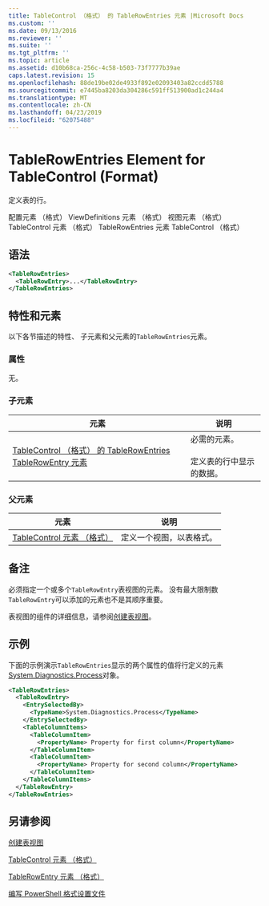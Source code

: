```yaml
---
title: TableControl （格式） 的 TableRowEntries 元素 |Microsoft Docs
ms.custom: ''
ms.date: 09/13/2016
ms.reviewer: ''
ms.suite: ''
ms.tgt_pltfrm: ''
ms.topic: article
ms.assetid: d10b68ca-256c-4c58-b503-73f7777b39ae
caps.latest.revision: 15
ms.openlocfilehash: 88de19be02de4933f892e02093403a82ccdd5788
ms.sourcegitcommit: e7445ba8203da304286c591ff513900ad1c244a4
ms.translationtype: MT
ms.contentlocale: zh-CN
ms.lasthandoff: 04/23/2019
ms.locfileid: "62075488"
---
```

# <a name="tablerowentries-element-for-tablecontrol-format"></a>TableRowEntries Element for TableControl (Format)

定义表的行。

配置元素 （格式） ViewDefinitions 元素 （格式） 视图元素 （格式） TableControl 元素 （格式） TableRowEntries 元素 TableControl （格式）

## <a name="syntax"></a>语法

```xml
<TableRowEntries>
  <TableRowEntry>...</TableRowEntry>
</TableRowEntries>
```

## <a name="attributes-and-elements"></a>特性和元素

以下各节描述的特性、 子元素和父元素的`TableRowEntries`元素。

### <a name="attributes"></a>属性

无。

### <a name="child-elements"></a>子元素

|元素|说明|
|-------------|-----------------|
|[TableControl （格式） 的 TableRowEntries TableRowEntry 元素](./tablerowentry-element-for-tablerowentries-for-tablecontrol-format.md)|必需的元素。<br /><br /> 定义表的行中显示的数据。|

### <a name="parent-elements"></a>父元素

|元素|说明|
|-------------|-----------------|
|[TableControl 元素 （格式）](./tablecontrol-element-format.md)|定义一个视图，以表格式。|

## <a name="remarks"></a>备注

必须指定一个或多个`TableRowEntry`表视图的元素。 没有最大限制数`TableRowEntry`可以添加的元素也不是其顺序重要。

表视图的组件的详细信息，请参阅[创建表视图](./creating-a-table-view.md)。

## <a name="example"></a>示例

下面的示例演示`TableRowEntries`显示的两个属性的值将行定义的元素[System.Diagnostics.Process](/dotnet/api/System.Diagnostics.Process)对象。

```xml
<TableRowEntries>
  <TableRowEntry>
    <EntrySelectedBy>
      <TypeName>System.Diagnostics.Process</TypeName>
    </EntrySelectedBy>
    <TableColumnItems>
      <TableColumnItem>
        <PropertyName> Property for first column</PropertyName>
      </TableColumnItem>
      <TableColumnItem>
        <PropertyName> Property for second column</PropertyName>
      </TableColumnItem>
    </TableColumnItems>
  </TableRowEntry>
</TableRowEntries>

```

## <a name="see-also"></a>另请参阅

[创建表视图](./creating-a-table-view.md)

[TableControl 元素 （格式）](./tablecontrol-element-format.md)

[TableRowEntry 元素 （格式）](./tablerowentry-element-for-tablerowentries-for-tablecontrol-format.md)

[编写 PowerShell 格式设置文件](./writing-a-powershell-formatting-file.md)
